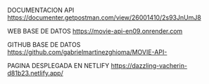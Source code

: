 DOCUMENTACION API
https://documenter.getpostman.com/view/26001410/2s93JnUmJ8

WEB BASE DE DATOS
https://movie-api-en09.onrender.com

GITHUB BASE DE DATOS
https://github.com/gabrielmartinezghioma/MOVIE-API-

PAGINA DESPLEGADA EN NETLIFY
https://dazzling-vacherin-d81b23.netlify.app/